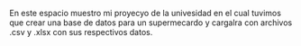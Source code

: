 En este espacio muestro mi proyecyo de la univesidad en el cual tuvimos que crear una base de datos para un supermecardo y cargalra con archivos .csv y .xlsx con sus respectivos datos.
